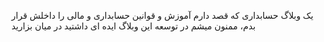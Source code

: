 یک وبلاگ حسابداری که قصد دارم آموزش و قوانین حسابداری و مالی را داخلش قرار بدم، ممنون میشم در توسعه این وبلاگ ایده ای داشتید در میان بزارید
